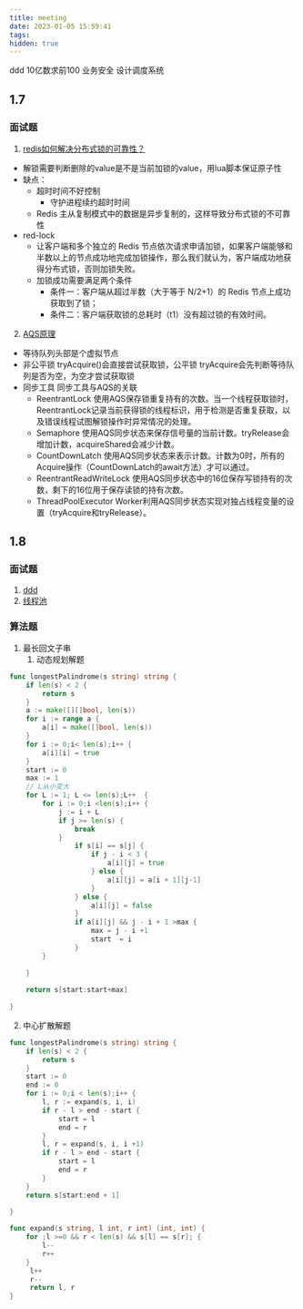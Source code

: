 ```yaml
---
title: meeting
date: 2023-01-05 15:59:41
tags:
hidden: true
---
```

ddd
10亿数求前100
业务安全
设计调度系统

## 1.7
### 面试题
1. [redis如何解决分布式锁的可靠性？](https://www.cnblogs.com/xiaolincoding/p/16517673.html)
* 解锁需要判断删除的value是不是当前加锁的value，用lua脚本保证原子性
* 缺点：
  * 超时时间不好控制
    * 守护进程续约超时时间
  * Redis 主从复制模式中的数据是异步复制的，这样导致分布式锁的不可靠性
* red-lock
  * 让客户端和多个独立的 Redis 节点依次请求申请加锁，如果客户端能够和半数以上的节点成功地完成加锁操作，那么我们就认为，客户端成功地获得分布式锁，否则加锁失败。
  * 加锁成功需要满足两个条件
    * 条件一：客户端从超过半数（大于等于 N/2+1）的 Redis 节点上成功获取到了锁；
    * 条件二：客户端获取锁的总耗时（t1）没有超过锁的有效时间。

2. [AQS原理](https://tech.meituan.com/2019/12/05/aqs-theory-and-apply.html)
* 等待队列头部是个虚拟节点
* 非公平锁 tryAcquire()会直接尝试获取锁，公平锁 tryAcquire会先判断等待队列是否为空，为空才尝试获取锁
* 
  同步工具	同步工具与AQS的关联
  * ReentrantLock	使用AQS保存锁重复持有的次数。当一个线程获取锁时，ReentrantLock记录当前获得锁的线程标识，用于检测是否重复获取，以及错误线程试图解锁操作时异常情况的处理。
  * Semaphore	使用AQS同步状态来保存信号量的当前计数。tryRelease会增加计数，acquireShared会减少计数。
  * CountDownLatch	使用AQS同步状态来表示计数。计数为0时，所有的Acquire操作（CountDownLatch的await方法）才可以通过。
  * ReentrantReadWriteLock	使用AQS同步状态中的16位保存写锁持有的次数，剩下的16位用于保存读锁的持有次数。
  * ThreadPoolExecutor	Worker利用AQS同步状态实现对独占线程变量的设置（tryAcquire和tryRelease）。

## 1.8
### 面试题
1. [ddd](https://www.9932xt.cn/2022/12/09/ddd/?highlight=ddd)
2. [线程池](https://juejin.cn/post/6946087172143317023) 

### 算法题
1. 最长回文子串
   1. 动态规划解题
```go
func longestPalindrome(s string) string {
    if len(s) < 2 {
        return s
    }
    a := make([][]bool, len(s))
    for i := range a {
		a[i] = make([]bool, len(s))
	}
    for i := 0;i< len(s);i++ {
        a[i][i] = true
    }
    start := 0
    max := 1
    // L从小变大
    for L := 1; L <= len(s);L++  {
        for i := 0;i <len(s);i++ {
            j := i + L 
            if j >= len(s) {
                break 
            }
                if s[i] == s[j] {
                    if j - i < 3 {
                        a[i][j] = true
                    } else {
                        a[i][j] = a[i + 1][j-1]
                    }
                } else {
                    a[i][j] = false
                }
                if a[i][j] && j - i + 1 >max {
                    max = j - i +1
                    start  = i
                }
        }
            
    }
    
    return s[start:start+max]
    
}
```
  2. 中心扩散解题
```go
func longestPalindrome(s string) string {
    if len(s) < 2 {
        return s
    }
    start := 0
    end := 0
    for i := 0;i < len(s);i++ {
        l, r := expand(s, i, i)
        if r - l > end - start {
            start = l
            end = r
        }
        l, r = expand(s, i, i +1)
        if r - l > end - start {
            start = l
            end = r
        }
    }
    return s[start:end + 1]
    
}

func expand(s string, l int, r int) (int, int) {
    for ;l >=0 && r < len(s) && s[l] == s[r]; {
        l--
        r++
    } 
     l++
     r--
     return l, r
}
```


